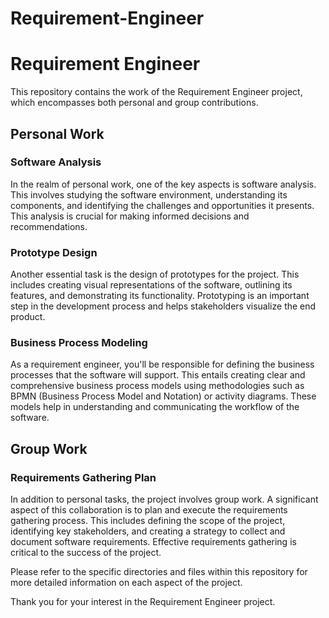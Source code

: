 # Requirement-Engineer

# Requirement Engineer

This repository contains the work of the Requirement Engineer project, which encompasses both personal and group contributions.

## Personal Work

### Software Analysis
In the realm of personal work, one of the key aspects is software analysis. This involves studying the software environment, understanding its components, and identifying the challenges and opportunities it presents. This analysis is crucial for making informed decisions and recommendations.

### Prototype Design
Another essential task is the design of prototypes for the project. This includes creating visual representations of the software, outlining its features, and demonstrating its functionality. Prototyping is an important step in the development process and helps stakeholders visualize the end product.

### Business Process Modeling
As a requirement engineer, you'll be responsible for defining the business processes that the software will support. This entails creating clear and comprehensive business process models using methodologies such as BPMN (Business Process Model and Notation) or activity diagrams. These models help in understanding and communicating the workflow of the software.

## Group Work

### Requirements Gathering Plan
In addition to personal tasks, the project involves group work. A significant aspect of this collaboration is to plan and execute the requirements gathering process. This includes defining the scope of the project, identifying key stakeholders, and creating a strategy to collect and document software requirements. Effective requirements gathering is critical to the success of the project.

Please refer to the specific directories and files within this repository for more detailed information on each aspect of the project.

Thank you for your interest in the Requirement Engineer project.
